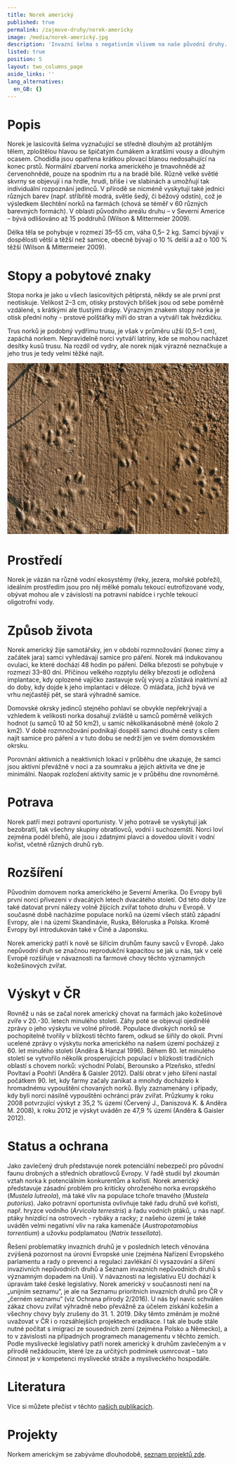 ```yaml
---
title: Norek americký
published: true
permalink: /zajmove-druhy/norek-americky
image: /media/norek-americký.jpg
description: 'Invazní šelma s negativním vlivem na naše původní druhy. '
listed: true
position: 5
layout: two_columns_page
aside_links: ''
lang_alternatives:
  en_GB: {}
---
```

# Popis

Norek je lasicovitá šelma vyznačující se středně dlouhým až protáhlým tělem, zploštělou hlavou se špičatým čumákem a kratšími vousy a dlouhým ocasem. Chodidla jsou opatřena krátkou plovací blanou nedosahující na konec prstů. Normální zbarvení norka amerického je tmavohnědé až červenohnědé, pouze na spodním rtu a na bradě bílé. Různě velké světlé skvrny se objevují i na hrdle, hrudi, břiše i ve slabinách a umožňují tak individuální rozpoznání jedinců. V přírodě se nicméně vyskytují také jednici různých barev (např. stříbřitě modrá, světle šedý, či béžový odstín), což je výsledkem šlechtění norků na farmách (chová se téměř v 60 různých barevných formách). V oblasti původního areálu druhu – v Severní Americe – bývá odlišováno až 15 poddruhů (Wilson & Mittermeier 2009).

Délka těla se pohybuje v rozmezí 35–55 cm, váha 0,5– 2 kg. Samci bývají v dospělosti větší a těžší než samice, obecně bývají o 10 % delší a až o 100 % těžší (Wilson & Mittermeier 2009). 

# Stopy a pobytové znaky

Stopa norka je jako u všech lasicovitých pětiprstá, někdy se ale první prst neotiskuje. Velikost 2–3 cm, otisky prstových bříšek jsou od sebe poměrně vzdálené, s krátkými ale tlustými drápy. Výrazným znakem stopy norka je otisk přední nohy - prstové polštářky míří do stran a vytváří tak hvězdičku. 

Trus norků je podobný vydřímu trusu, je však v průměru užší (0,5–1 cm), zapáchá norkem. Nepravidelně norci vytváří latríny, kde se mohou nacházet desítky kusů trusu. Na rozdíl od vydry, ale norek nijak výrazně neznačkuje a jeho trus je tedy velmi těžké najít. 

![stopy norka amerického](/media/snimek-062a.jpg "stopy norka amerického")

# Prostředí

Norek je vázán na různé vodní ekosystémy (řeky, jezera, mořské pobřeží), ideálním prostředím jsou pro něj mělké pomalu tekoucí eutrofizované vody, obývat mohou ale v závislosti na potravní nabídce i rychle tekoucí oligotrofní vody.

# Způsob života

Norek americký žije samotářsky, jen v období rozmnožování (konec zimy a začátek jara) samci vyhledávají samice pro páření. Norek má indukovanou ovulaci, ke které dochází 48 hodin po páření. Délka březosti se pohybuje v rozmezí 33–80 dní. Příčinou velkého rozptylu délky březosti je odložená implantace, kdy oplozené vajíčko zastavuje svůj vývoj a zůstává inaktivní až do doby, kdy dojde k jeho implantaci v děloze. O mláďata, jichž bývá ve vrhu nejčastěji pět, se stará výhradně samice.

Domovské okrsky jedinců stejného pohlaví se obvykle nepřekrývají a vzhledem k velikosti norka dosahují zvláště u samců poměrně velikých hodnot (u samců 10 až 50 km2), u samic několikanásobně méně (okolo 2 km2). V době rozmnožování podnikají dospělí samci dlouhé cesty s cílem najít samice pro páření a v tuto dobu se nedrží jen ve svém domovském okrsku. 

Porovnání aktivních a neaktivních lokací v průběhu dne ukazuje, že samci jsou aktivní převážně v noci a za soumraku a jejich aktivita ve dne je minimální. Naopak rozložení aktivity samic je v průběhu dne rovnoměrné. 

# Potrava

Norek patří mezi potravní oportunisty. V jeho potravě se vyskytují jak bezobratlí, tak všechny skupiny obratlovců, vodní i suchozemští. Norci loví zejména podél břehů, ale jsou i zdatnými plavci a dovedou ulovit i vodní kořist, včetně různých druhů ryb.

# Rozšíření

Původním domovem norka amerického je Severní Amerika. Do Evropy byli první norci přivezeni v dvacátých letech dvacátého století. Od této doby lze také datovat první nálezy volně žijících zvířat tohoto druhu v Evropě. V současné době nacházíme populace norků na území všech států západní Evropy, ale i na území Skandinávie, Ruska, Běloruska a Polska. Kromě Evropy byl introdukován také v Číně a Japonsku. 

Norek americký patří k nově se šířícím druhům fauny savců v Evropě. Jako nepůvodní druh se značnou reprodukční kapacitou se jak u nás, tak v celé Evropě rozšiřuje v návaznosti na farmové chovy těchto významných kožešinových zvířat.

# Výskyt v ČR

Rovněž u nás se začal norek americký chovat na farmách jako kožešinové zvíře v 20.-30. letech minulého století. Záhy poté se objevují ojedinělé zprávy o jeho výskytu ve volné přírodě. Populace divokých norků se pochopitelně tvořily v blízkosti těchto farem, odkud se šířily do okolí. První ucelené zprávy o výskytu norka amerického na našem území pocházejí z 60. let minulého století (Anděra & Hanzal 1996). Během 80. let minulého století se vytvořilo několik prosperujících populací v blízkosti tradičních oblastí s chovem norků: východní Polabí, Berounsko a Plzeňsko, střední Povltaví a Poohří (Anděra & Gaisler 2012). Další obrat v jeho šíření nastal počátkem 90. let, kdy farmy začaly zanikat a mnohdy docházelo k hromadnému vypouštění chovaných norků. Byly zaznamenány i případy, kdy byli norci násilně vypouštěni ochránci práv zvířat. Průzkumy k roku 2008 potvrzující výskyt z 35,2 % území (Červený J., Daniszová K. & Anděra M. 2008), k roku 2012 je výskyt uváděn ze 47,9 % území (Anděra & Gaisler 2012).

# Status a ochrana

Jako zavlečený druh představuje norek potenciální nebezpečí pro původní faunu drobných a středních obratlovců Evropy. V řadě studií byl zkoumán vztah norka k potenciálním konkurentům a kořisti. Norek americký představuje zásadní problém pro kriticky ohroženého norka evropského (_Mustela lutreola_), má také vliv na populace tchoře tmavého (_Mustela putorius_). Jako potravní oportunista ovlivňuje také řadu druhů své kořisti, např. hryzce vodního (_Arvicola terrestris_) a řadu vodních ptáků, u nás např. ptáky hnízdící na ostrovech  - rybáky a racky; z našeho území je také uváděn velmi negativní vliv na raka kamenáče (_Austropotamobius torrentium_) a užovku podplamatou (_Natrix tessellata_).

Řešení problematiky invazních druhů je v posledních letech věnována zvýšená pozornost na úrovni Evropské unie (zejména Nařízení Evropského parlamentu a rady o prevenci a regulaci zavlékání či vysazování a šíření invazivních nepůvodních druhů a Seznam invazních nepůvodních druhů s významným dopadem na Unii). V návaznosti na legislativu EU dochází k úpravám také české legislativy. Norek americký v současnosti není na „unijním seznamu“, je ale na Seznamu prioritních invazních druhů pro ČR v „černém seznamu“ (viz Ochrana přírody 2/2016). U nás byl navíc schválen zákaz chovu zvířat výhradně nebo převážně za účelem získání kožešin a všechny chovy byly zrušeny do 31. 1. 2019. Díky těmto změnám je možné uvažovat v ČR i o rozsáhlejších projektech eradikace. I tak ale bude stále nutné počítat s imigrací ze sousedních zemí (zejména Polsko a Německo), a to v závislosti na případných programech managementu v těchto zemích. Podle myslivecké legislativy patří norek americký k druhům zavlečeným a v přírodě nežádoucím, které lze za určitých podmínek usmrcovat – tato činnost je v kompetenci myslivecké stráže a mysliveckého hospodáře. 

# Literatura

Více si můžete přečíst v těchto [našich publikacích](/publications#category=norek).

# Projekty

Norkem americkým se zabýváme dlouhodobě, [seznam projektů zde](/projects#category=norek).
